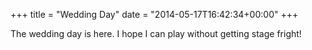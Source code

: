 +++
title = "Wedding Day"
date = "2014-05-17T16:42:34+00:00"
+++

The wedding day is here. I hope I can play without getting stage fright!
			